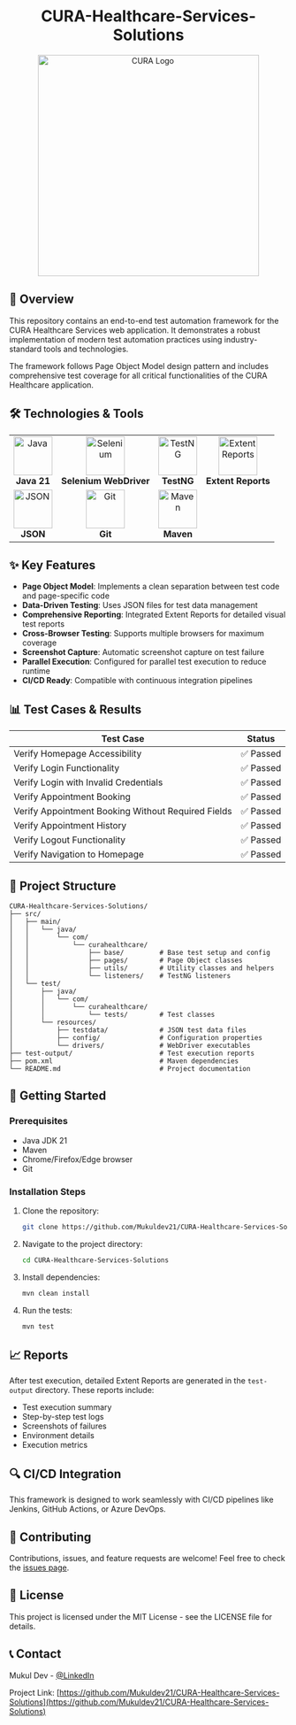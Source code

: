 <div align="center">
  
# CURA-Healthcare-Services-Solutions

  <img src="https://raw.githubusercontent.com/Mukuldev21/CURA-Healthcare-Services-Solutions/main/src/test/resources/images/cura-logo.png" alt="CURA Logo" width="400">
</div>

## 🌟 Overview

This repository contains an end-to-end test automation framework for the CURA Healthcare Services web application. It demonstrates a robust implementation of modern test automation practices using industry-standard tools and technologies.

The framework follows Page Object Model design pattern and includes comprehensive test coverage for all critical functionalities of the CURA Healthcare application.

## 🛠️ Technologies & Tools

<div align="center">
  <table>
    <tr>
      <td align="center">
        <img src="https://cdn.jsdelivr.net/gh/devicons/devicon/icons/java/java-original-wordmark.svg" alt="Java" width="70" height="70"/>
        <br><b>Java 21</b>
      </td>
      <td align="center">
        <img src="https://cdn.jsdelivr.net/gh/devicons/devicon/icons/selenium/selenium-original.svg" alt="Selenium" width="70" height="70"/>
        <br><b>Selenium WebDriver</b>
      </td>
      <td align="center">
        <img src="https://avatars.githubusercontent.com/u/12528662" alt="TestNG" width="70" height="70"/>
        <br><b>TestNG</b>
      </td>
      <td align="center">
        <img src="https://www.extentreports.com/wp-content/uploads/2018/09/Extent_logomark_transparentbg.png" alt="Extent Reports" width="70" height="70"/>
        <br><b>Extent Reports</b>
      </td>
    </tr>
    <tr>
      <td align="center">
        <img src="https://cdn.jsdelivr.net/gh/devicons/devicon/icons/json/json-original.svg" alt="JSON" width="70" height="70"/>
        <br><b>JSON</b>
      </td>
      <td align="center">
        <img src="https://cdn.jsdelivr.net/gh/devicons/devicon/icons/git/git-original-wordmark.svg" alt="Git" width="70" height="70"/>
        <br><b>Git</b>
      </td>
      <td align="center">
        <img src="https://cdn.jsdelivr.net/gh/devicons/devicon/icons/maven/maven-original.svg" alt="Maven" width="70" height="70"/>
        <br><b>Maven</b>
      </td>
    </tr>
  </table>
</div>

## ✨ Key Features

- **Page Object Model**: Implements a clean separation between test code and page-specific code
- **Data-Driven Testing**: Uses JSON files for test data management
- **Comprehensive Reporting**: Integrated Extent Reports for detailed visual test reports
- **Cross-Browser Testing**: Supports multiple browsers for maximum coverage
- **Screenshot Capture**: Automatic screenshot capture on test failure
- **Parallel Execution**: Configured for parallel test execution to reduce runtime
- **CI/CD Ready**: Compatible with continuous integration pipelines

## 📊 Test Cases & Results

| Test Case | Status |
|-----------|--------|
| Verify Homepage Accessibility | ✅ Passed |
| Verify Login Functionality | ✅ Passed |
| Verify Login with Invalid Credentials | ✅ Passed |
| Verify Appointment Booking | ✅ Passed |
| Verify Appointment Booking Without Required Fields | ✅ Passed |
| Verify Appointment History | ✅ Passed |
| Verify Logout Functionality | ✅ Passed |
| Verify Navigation to Homepage | ✅ Passed |

## 🚀 Project Structure

```
CURA-Healthcare-Services-Solutions/
├── src/
│   ├── main/
│   │   └── java/
│   │       └── com/
│   │           └── curahealthcare/
│   │               ├── base/         # Base test setup and config
│   │               ├── pages/        # Page Object classes
│   │               ├── utils/        # Utility classes and helpers
│   │               └── listeners/    # TestNG listeners
│   └── test/
│       ├── java/
│       │   └── com/
│       │       └── curahealthcare/
│       │           └── tests/        # Test classes
│       └── resources/
│           ├── testdata/             # JSON test data files
│           ├── config/               # Configuration properties
│           └── drivers/              # WebDriver executables
├── test-output/                      # Test execution reports
├── pom.xml                           # Maven dependencies
└── README.md                         # Project documentation
```

## 🔄 Getting Started

### Prerequisites

- Java JDK 21
- Maven
- Chrome/Firefox/Edge browser
- Git

### Installation Steps

1. Clone the repository:
   ```bash
   git clone https://github.com/Mukuldev21/CURA-Healthcare-Services-Solutions.git
   ```

2. Navigate to the project directory:
   ```bash
   cd CURA-Healthcare-Services-Solutions
   ```

3. Install dependencies:
   ```bash
   mvn clean install
   ```

4. Run the tests:
   ```bash
   mvn test
   ```

## 📈 Reports

After test execution, detailed Extent Reports are generated in the `test-output` directory. These reports include:

- Test execution summary
- Step-by-step test logs
- Screenshots of failures
- Environment details
- Execution metrics

## 🔍 CI/CD Integration

This framework is designed to work seamlessly with CI/CD pipelines like Jenkins, GitHub Actions, or Azure DevOps.

## 🤝 Contributing

Contributions, issues, and feature requests are welcome! Feel free to check the [issues page](https://github.com/Mukuldev21/CURA-Healthcare-Services-Solutions/issues).

## 📝 License

This project is licensed under the MIT License - see the LICENSE file for details.

## 📞 Contact

Mukul Dev - [@LinkedIn](https://www.linkedin.com/in/mukuldev21/)

Project Link: [https://github.com/Mukuldev21/CURA-Healthcare-Services-Solutions](https://github.com/Mukuldev21/CURA-Healthcare-Services-Solutions)
